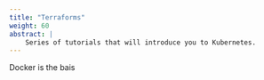 ```yaml
---
title: "Terraforms"
weight: 60
abstract: |
    Series of tutorials that will introduce you to Kubernetes.
---
```


Docker is the bais